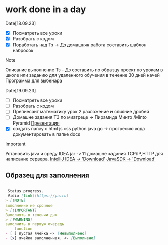 # work done in a day

 Date[18.09.23]

- [x] Посматреть все уроки
- [x] Разобрать с кодом
- [x] Поработать над Тз -> Дз домашняя работа составить шаблон набросок

> [!NOTE]
Описание выполнение Тз - Дз составить по образцу проект по урокам в школе или заданию для удаленного обучения в течение 30 дней начей Программа для выбенара

Datе[19.09.23]

- [ ] Посматреть все уроки
- [ ] Разобрать с кодом
- [ ] Препиесаит математику урок 2 разложение и слияние дробей
- [ ] Домашне задания Т3 по  миатреце -> Пирамида Минто
/Minto Pyramid [Презентация](https://gbcdn.mrgcdn.ru/uploads/asset/5512492/attachment/e08a98aeea467090afb0203364b57469.pdf)
- [x] создать папку с html js css python java go ->  прогресию кода документировать в папке docs

> [!IMPORTANT]
Установить java и среду IDEA  jar -v 11 домашне задания TCP/IP,HTTP для  написание сервера.
[IntelliJ IDEA -> 'Download'](https://www.jetbrains.com/ru-ru/idea/)
[JavaSDK -> 'Download'](https://www.oracle.com/java/technologies/javase/jdk11-archive-downloads.html)

## Образец для заполнения

```md

 Status progress. 
 Vidio [link](https://ya.ru)
> [!NOTE]
выполнение не срочное 
> [!IMPORTANT]
Выполнять в течении дня
> [!WARNING]
выполнить в первую очередь
    function
- [ ] пустая ячейка <- [Невыполнено]
- [x] ячейка заполненная. <- [Выполнено]

```
